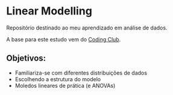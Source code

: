 # Linear Modelling

Repositório destinado ao meu aprendizado em análise de dados.

A base para este estudo vem do [Coding Club](https://ourcodingclub.github.io/).

## Objetivos:

-   Familiariza-se com diferentes distribuições de dados
-   Escolhendo a estrutura do modelo
-   Moledos lineares de prática (e ANOVAs)
